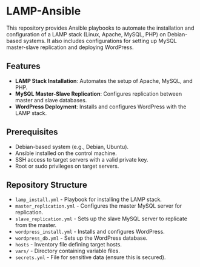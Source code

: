 # LAMP-Ansible

This repository provides Ansible playbooks to automate the installation and configuration of a LAMP stack (Linux, Apache, MySQL, PHP) on Debian-based systems. It also includes configurations for setting up MySQL master-slave replication and deploying WordPress.

## Features

- **LAMP Stack Installation**: Automates the setup of Apache, MySQL, and PHP.
- **MySQL Master-Slave Replication**: Configures replication between master and slave databases.
- **WordPress Deployment**: Installs and configures WordPress with the LAMP stack.

## Prerequisites

- Debian-based system (e.g., Debian, Ubuntu).
- Ansible installed on the control machine.
- SSH access to target servers with a valid private key.
- Root or sudo privileges on target servers.

## Repository Structure

- `lamp_install.yml` - Playbook for installing the LAMP stack.
- `master_replication.yml` - Configures the master MySQL server for replication.
- `slave_replication.yml` - Sets up the slave MySQL server to replicate from the master.
- `wordpress_install.yml` - Installs and configures WordPress.
- `wordpress_db.yml` - Sets up the WordPress database.
- `hosts` - Inventory file defining target hosts.
- `vars/` - Directory containing variable files.
- `secrets.yml` - File for sensitive data (ensure this is secured).
